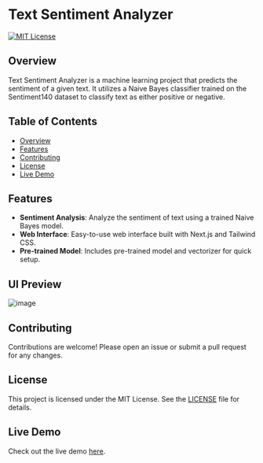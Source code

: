 # Text Sentiment Analyzer

[![MIT License](https://img.shields.io/badge/License-MIT-blue.svg)](LICENSE)

## Overview

Text Sentiment Analyzer is a machine learning project that predicts the sentiment of a given text. It utilizes a Naive Bayes classifier trained on the Sentiment140 dataset to classify text as either positive or negative.

## Table of Contents

- [Overview](#overview)
- [Features](#features)
- [Contributing](#contributing)
- [License](#license)
- [Live Demo](#live-demo)

## Features

- **Sentiment Analysis**: Analyze the sentiment of text using a trained Naive Bayes model.
- **Web Interface**: Easy-to-use web interface built with Next.js and Tailwind CSS.
- **Pre-trained Model**: Includes pre-trained model and vectorizer for quick setup.

## UI Preview
![image](https://github.com/najmulhasan-code/text-sentiment-analyzer/assets/123287444/a2bc9757-5f6a-4292-a5c9-69a43c1d6d8c)



## Contributing

Contributions are welcome! Please open an issue or submit a pull request for any changes.

## License

This project is licensed under the MIT License. See the [LICENSE](LICENSE) file for details.

## Live Demo

Check out the live demo [here](#).

